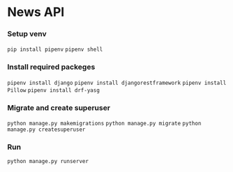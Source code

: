 # News API
### Setup venv
```pip install pipenv```
```pipenv shell ```
### Install required packeges
```pipenv install django```
```pipenv install djangorestframework```
```pipenv install Pillow```
```pipenv install drf-yasg```
### Migrate and create superuser
```python manage.py makemigrations```
```python manage.py migrate```
```python manage.py createsuperuser```
### Run 
```python manage.py runserver```
